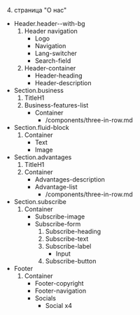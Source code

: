 4. страница "О нас"
  * Header.header--with-bg
    1. Header navigation
        * Logo 
        * Navigation
        * Lang-switcher
        * Search-field
    2. Header-container
        * Header-heading
        * Header-description
  * Section.business
    1. TitleH1
    2. Business-features-list
        * Container
            * /components/three-in-row.md
  * Section.fluid-block
    1. Container
        * Text
        * Image
  * Section.advantages
    1. TitleH1
    2. Container
        * Advantages-description
        * Advantage-list
            * /components/three-in-row.md
  * Section.subscribe
    1. Container
        * Subscribe-image
        * Subscribe-form
            1. Subscribe-heading
            2. Subscribe-text
            3. Subscribe-label
                * Input
            4. Subscribe-button
  * Footer
    1. Container
        * Footer-copyright
        * Footer-navigation
        * Socials
            * Social x4
